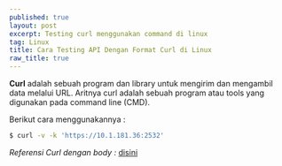 ```yaml
---
published: true
layout: post
excerpt: Testing curl menggunakan command di linux
tag: Linux
title: Cara Testing API Dengan Format Curl di Linux
raw_title: true
---
```

**Curl** adalah sebuah program dan library untuk mengirim dan mengambil data melalui URL.
Aritnya curl adalah sebuah program atau tools yang digunakan pada command line (CMD).

Berikut cara menggunakannya :

```sh
$ curl -v -k 'https://10.1.181.36:2532'
```
*Referensi Curl dengan body :* <a href="https://curlbuilder.com/" 				
     title="openssl">disini</a>
